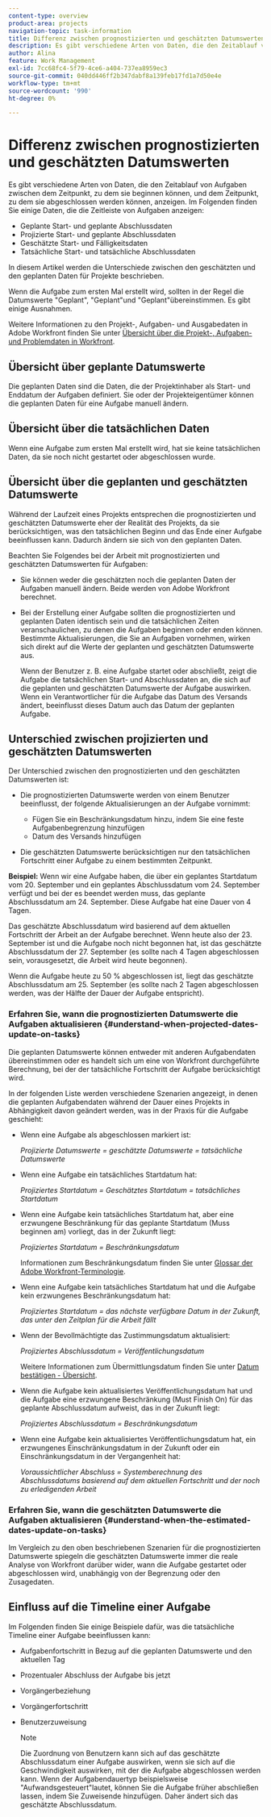 ```yaml
---
content-type: overview
product-area: projects
navigation-topic: task-information
title: Differenz zwischen prognostizierten und geschätzten Datumswerten
description: Es gibt verschiedene Arten von Daten, die den Zeitablauf von Aufgaben zwischen dem Zeitpunkt, zu dem sie beginnen können, und dem Zeitpunkt, zu dem sie abgeschlossen werden können, anzeigen.
author: Alina
feature: Work Management
exl-id: 7cc68fc4-5f79-4ce6-a404-737ea8959ec3
source-git-commit: 040dd446ff2b347dabf8a139feb17fd1a7d50e4e
workflow-type: tm+mt
source-wordcount: '990'
ht-degree: 0%

---
```


# Differenz zwischen prognostizierten und geschätzten Datumswerten

Es gibt verschiedene Arten von Daten, die den Zeitablauf von Aufgaben zwischen dem Zeitpunkt, zu dem sie beginnen können, und dem Zeitpunkt, zu dem sie abgeschlossen werden können, anzeigen. Im Folgenden finden Sie einige Daten, die die Zeitleiste von Aufgaben anzeigen:

* Geplante Start- und geplante Abschlussdaten
* Projizierte Start- und geplante Abschlussdaten
* Geschätzte Start- und Fälligkeitsdaten
* Tatsächliche Start- und tatsächliche Abschlussdaten

In diesem Artikel werden die Unterschiede zwischen den geschätzten und den geplanten Daten für Projekte beschrieben.

Wenn die Aufgabe zum ersten Mal erstellt wird, sollten in der Regel die Datumswerte &quot;Geplant&quot;, &quot;Geplant&quot;und &quot;Geplant&quot;übereinstimmen. Es gibt einige Ausnahmen. 

Weitere Informationen zu den Projekt-, Aufgaben- und Ausgabedaten in Adobe Workfront finden Sie unter [Übersicht über die Projekt-, Aufgaben- und Problemdaten in Workfront](../../../workfront-basics/navigate-workfront/workfront-navigation/definitions-pti-dates.md).

## Übersicht über geplante Datumswerte

Die geplanten Daten sind die Daten, die der Projektinhaber als Start- und Enddatum der Aufgaben definiert. Sie oder der Projekteigentümer können die geplanten Daten für eine Aufgabe manuell ändern.

## Übersicht über die tatsächlichen Daten

Wenn eine Aufgabe zum ersten Mal erstellt wird, hat sie keine tatsächlichen Daten, da sie noch nicht gestartet oder abgeschlossen wurde.

## Übersicht über die geplanten und geschätzten Datumswerte

Während der Laufzeit eines Projekts entsprechen die prognostizierten und geschätzten Datumswerte eher der Realität des Projekts, da sie berücksichtigen, was den tatsächlichen Beginn und das Ende einer Aufgabe beeinflussen kann. Dadurch ändern sie sich von den geplanten Daten.

Beachten Sie Folgendes bei der Arbeit mit prognostizierten und geschätzten Datumswerten für Aufgaben:

* Sie können weder die geschätzten noch die geplanten Daten der Aufgaben manuell ändern. Beide werden von Adobe Workfront berechnet.
* Bei der Erstellung einer Aufgabe sollten die prognostizierten und geplanten Daten identisch sein und die tatsächlichen Zeiten veranschaulichen, zu denen die Aufgaben beginnen oder enden können.\
  Bestimmte Aktualisierungen, die Sie an Aufgaben vornehmen, wirken sich direkt auf die Werte der geplanten und geschätzten Datumswerte aus. 

  Wenn der Benutzer z. B. eine Aufgabe startet oder abschließt, zeigt die Aufgabe die tatsächlichen Start- und Abschlussdaten an, die sich auf die geplanten und geschätzten Datumswerte der Aufgabe auswirken. Wenn ein Verantwortlicher für die Aufgabe das Datum des Versands ändert, beeinflusst dieses Datum auch das Datum der geplanten Aufgabe.

## Unterschied zwischen projizierten und geschätzten Datumswerten

Der Unterschied zwischen den prognostizierten und den geschätzten Datumswerten ist:

* Die prognostizierten Datumswerte werden von einem Benutzer beeinflusst, der folgende Aktualisierungen an der Aufgabe vornimmt:

   * Fügen Sie ein Beschränkungsdatum hinzu, indem Sie eine feste Aufgabenbegrenzung hinzufügen
   * Datum des Versands hinzufügen

* Die geschätzten Datumswerte berücksichtigen nur den tatsächlichen Fortschritt einer Aufgabe zu einem bestimmten Zeitpunkt.

**Beispiel:** Wenn wir eine Aufgabe haben, die über ein geplantes Startdatum vom 20. September und ein geplantes Abschlussdatum vom 24. September verfügt und bei der es beendet werden muss, das geplante Abschlussdatum am 24. September. Diese Aufgabe hat eine Dauer von 4 Tagen.

Das geschätzte Abschlussdatum wird basierend auf dem aktuellen Fortschritt der Arbeit an der Aufgabe berechnet. Wenn heute also der 23. September ist und die Aufgabe noch nicht begonnen hat, ist das geschätzte Abschlussdatum der 27. September (es sollte nach 4 Tagen abgeschlossen sein, vorausgesetzt, die Arbeit wird heute begonnen).

Wenn die Aufgabe heute zu 50 % abgeschlossen ist, liegt das geschätzte Abschlussdatum am 25. September (es sollte nach 2 Tagen abgeschlossen werden, was der Hälfte der Dauer der Aufgabe entspricht).


### Erfahren Sie, wann die prognostizierten Datumswerte die Aufgaben aktualisieren {#understand-when-projected-dates-update-on-tasks}

Die geplanten Datumswerte können entweder mit anderen Aufgabendaten übereinstimmen oder es handelt sich um eine von Workfront durchgeführte Berechnung, bei der der tatsächliche Fortschritt der Aufgabe berücksichtigt wird.

In der folgenden Liste werden verschiedene Szenarien angezeigt, in denen die geplanten Aufgabendaten während der Dauer eines Projekts in Abhängigkeit davon geändert werden, was in der Praxis für die Aufgabe geschieht:

* Wenn eine Aufgabe als abgeschlossen markiert ist:

  *Projizierte Datumswerte = geschätzte Datumswerte = tatsächliche Datumswerte*

* Wenn eine Aufgabe ein tatsächliches Startdatum hat:

  *Projiziertes Startdatum = Geschätztes Startdatum = tatsächliches Startdatum*

* Wenn eine Aufgabe kein tatsächliches Startdatum hat, aber eine erzwungene Beschränkung für das geplante Startdatum (Muss beginnen am) vorliegt, das in der Zukunft liegt:

  *Projiziertes Startdatum = Beschränkungsdatum*

  Informationen zum Beschränkungsdatum finden Sie unter [Glossar der Adobe Workfront-Terminologie](../../../workfront-basics/navigate-workfront/workfront-navigation/workfront-terminology-glossary.md).

* Wenn eine Aufgabe kein tatsächliches Startdatum hat und die Aufgabe kein erzwungenes Beschränkungsdatum hat:

  *Projiziertes Startdatum = das nächste verfügbare Datum in der Zukunft, das unter den Zeitplan für die Arbeit fällt*

* Wenn der Bevollmächtigte das Zustimmungsdatum aktualisiert:

  *Projiziertes Abschlussdatum = Veröffentlichungsdatum*

  Weitere Informationen zum Übermittlungsdatum finden Sie unter [Datum bestätigen - Übersicht](../../../manage-work/projects/updating-work-in-a-project/overview-of-commit-dates.md).

* Wenn die Aufgabe kein aktualisiertes Veröffentlichungsdatum hat und die Aufgabe eine erzwungene Beschränkung (Must Finish On) für das geplante Abschlussdatum aufweist, das in der Zukunft liegt:

  *Projiziertes Abschlussdatum = Beschränkungsdatum*

* Wenn eine Aufgabe kein aktualisiertes Veröffentlichungsdatum hat, ein erzwungenes Einschränkungsdatum in der Zukunft oder ein Einschränkungsdatum in der Vergangenheit hat:

  *Voraussichtlicher Abschluss = Systemberechnung des Abschlussdatums basierend auf dem aktuellen Fortschritt und der noch zu erledigenden Arbeit*

### Erfahren Sie, wann die geschätzten Datumswerte die Aufgaben aktualisieren {#understand-when-the-estimated-dates-update-on-tasks}

Im Vergleich zu den oben beschriebenen Szenarien für die prognostizierten Datumswerte spiegeln die geschätzten Datumswerte immer die reale Analyse von Workfront darüber wider, wann die Aufgabe gestartet oder abgeschlossen wird, unabhängig von der Begrenzung oder den Zusagedaten.

## Einfluss auf die Timeline einer Aufgabe

Im Folgenden finden Sie einige Beispiele dafür, was die tatsächliche Timeline einer Aufgabe beeinflussen kann: 

* Aufgabenfortschritt in Bezug auf die geplanten Datumswerte und den aktuellen Tag
* Prozentualer Abschluss der Aufgabe bis jetzt
* Vorgängerbeziehung
* Vorgängerfortschritt
* Benutzerzuweisung

  >[!NOTE]
  >
  >Die Zuordnung von Benutzern kann sich auf das geschätzte Abschlussdatum einer Aufgabe auswirken, wenn sie sich auf die Geschwindigkeit auswirken, mit der die Aufgabe abgeschlossen werden kann. Wenn der Aufgabendauertyp beispielsweise &quot;Aufwandsgesteuert&quot;lautet, können Sie die Aufgabe früher abschließen lassen, indem Sie Zuweisende hinzufügen. Daher ändert sich das geschätzte Abschlussdatum.
